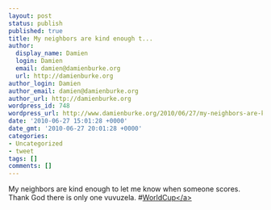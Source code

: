 ```yaml
---
layout: post
status: publish
published: true
title: My neighbors are kind enough t...
author:
  display_name: Damien
  login: Damien
  email: damien@damienburke.org
  url: http://damienburke.org
author_login: Damien
author_email: damien@damienburke.org
author_url: http://damienburke.org
wordpress_id: 748
wordpress_url: http://www.damienburke.org/2010/06/27/my-neighbors-are-kind-enough-t/
date: '2010-06-27 15:01:28 +0000'
date_gmt: '2010-06-27 20:01:28 +0000'
categories:
- Uncategorized
- tweet
tags: []
comments: []
---
```

<p>My neighbors are kind enough to let me know when someone scores. Thank God there is only one vuvuzela. #<a href="http:&#47;&#47;search.twitter.com&#47;search?q=%23WorldCup" class="aktt_hashtag">WorldCup<&#47;a></p>
